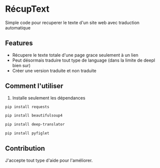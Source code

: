 
# RécupText
Simple code pour recuperer le texte d'un site web avec traduction automatique

## Features
- Récupere le texte totale d'une page grace seulement à un lien
- Peut désormais traduire tout type de language (dans la limite de deepl bien sur)
- Créer une version traduite et non traduite 



## Comment l'utiliser

1. Installe seulement les dépendances 
``` bash
pip install requests
```

``` bash
pip install beautifulsoup4
```
``` bash
pip install deep-translator
```
``` bash
pip install pyfiglet
```



## Contribution
J'accepte tout type d'aide pour l'améliorer. 



  
